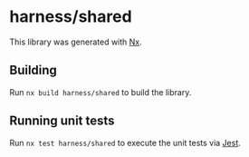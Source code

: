# harness/shared

This library was generated with [Nx](https://nx.dev).

## Building

Run `nx build harness/shared` to build the library.

## Running unit tests

Run `nx test harness/shared` to execute the unit tests via [Jest](https://jestjs.io).
